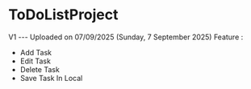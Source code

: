 # ToDoListProject

V1 --- Uploaded on 07/09/2025 (Sunday, 7 September 2025)
Feature :
- Add Task
- Edit Task
- Delete Task
- Save Task In Local
